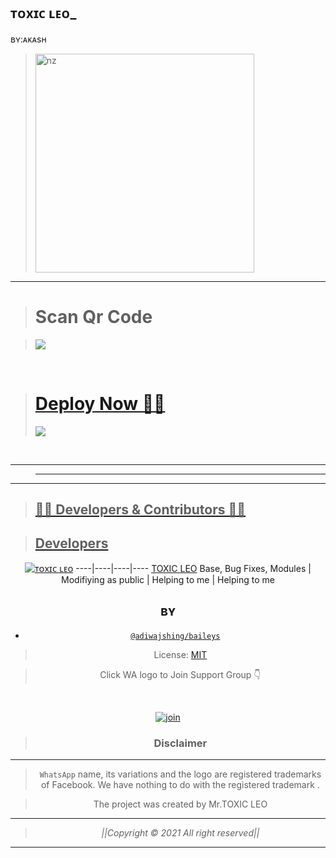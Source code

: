 ## ᴛᴏxɪᴄ ʟᴇᴏ_
ʙʏ:ᴀᴋᴀsʜ


> <img src="https://i.imgur.com/2zDbMqr.jpeg" alt="nz" width="350"/>
</p>


----


> <b><h1>Scan Qr Code</b></h1>
 

> <a href="https://replit.com/@virusfucker/Jessi-Bot-Multi-Device-Qr?v=1outputonly=1&lite=1#index.js"><img src="/PicsArt_22-04-16_22-52-38-348.png">
<br>



> <b><h1>Deploy Now 👻💫</b></h1>
   <a href="https://heroku.com/deploy"><img src="/PicsArt_22-04-15_12-59-28-786.png">
<br>

----

>----
----



> ## 👨‍💻 Developers & Contributors 👨‍💻

> ## Developers
  <div align="center">
    
  [![ᴛᴏxɪᴄ ʟᴇᴏ](https:https://github.com/toxic-leo1.png?size=100)](https://github.com/toxic-leo1) 
----|----|----|----
[TOXIC LEO](https://github.com/toxic-leo1)
Base, Bug Fixes, Modules | Modifiying  as   public | Helping to me | Helping to me



## ʙʏ
* [`@adiwajshing/baileys`](https://github.com/toxic-leo1) 





> License: [MIT](https://github.com/toxic-leo1/LICENSE)

> Click WA logo to Join Support Group 👇
<br>

  [![join](https://github.com/Alien-alfa/PublicBot/blob/main/wlogo.svg.png)](https://chat.whatsapp.com/FCwVcEZvwWLCcO0h1P2IBG)

  <div align="center">


> ### Disclaimer
----

>`WhatsApp` name, its variations and the logo are registered trademarks of Facebook. We have nothing to do with the registered trademark
.

> The project was created by Mr.TOXIC LEO

____________________________________________

> *||Copyright © 2021 All right reserved||*

____________________________________________

